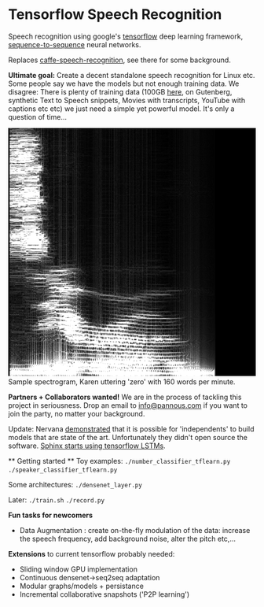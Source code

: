 # Tensorflow Speech Recognition
Speech recognition using google's [tensorflow](https://github.com/tensorflow/tensorflow/) deep learning framework, [sequence-to-sequence](https://www.tensorflow.org/versions/master/tutorials/seq2seq/index.html) neural networks.

Replaces [caffe-speech-recognition](https://github.com/pannous/caffe-speech-recognition), see there for some background.

**Ultimate goal:**
Create a decent standalone speech recognition for Linux etc.
Some people say we have the models but not enough training data.
We disagree: There is plenty of training data (100GB [here](http://www.openslr.org/12), on Gutenberg, synthetic Text to Speech snippets, Movies with transcripts, YouTube with captions etc etc) we just need a simple yet powerful model. It's only a question of time...


![Sample spectrogram, That's what she said, too laid?](https://raw.githubusercontent.com/pannous/caffe-speech-recognition/master/0_Karen_160.png)
Sample spectrogram, Karen uttering 'zero' with 160 words per minute.

**Partners + Collaborators wanted!** We are in the process of tackling this project in seriousness. Drop an email to info@pannous.com if you want to join the party, no matter your background.

Update: Nervana [demonstrated](https://www.youtube.com/watch?v=NaqZkV_fBIM) that it is possible for 'independents' to build models that are state of the art. Unfortunately they didn't open source the software.
[Sphinx starts using tensorflow LSTMs](http://cmusphinx.sourceforge.net/).

** Getting started **
Toy examples:
`./number_classifier_tflearn.py`
`./speaker_classifier_tflearn.py`

Some architectures:
`./densenet_layer.py`

Later:
`./train.sh`
`./record.py`

**Fun tasks for newcomers**
* Data Augmentation :  create on-the-fly modulation of the data: increase the speech frequency, add background noise, alter the pitch etc,...


**Extensions** to current tensorflow probably needed:
* Sliding window GPU implementation
* Continuous densenet->seq2seq adaptation
* Modular graphs/models + persistance
* Incremental collaborative snapshots ('P2P learning')
